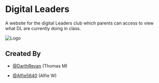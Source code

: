 # Digital Leaders

A website for the digital Leaders club which parents can access to view what DL are currently doing in class.


![Logo](https://www.schoolbadgesuk.co.uk/cdn/shop/products/SBUK115-11c_75x75.png?v=1527506938)


## Created By

- [@DarthRevan](https://www.github.com/DarthRevan-2836054) (Thomas M) 


- [@Alfie5640](https://www.github.com/Alfie5640) (Alfie W)
